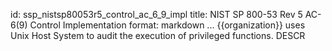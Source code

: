 id: ssp_nistsp80053r5_control_ac_6_9_impl
title: NIST SP 800-53 Rev 5 AC-6(9) Control Implementation
format: markdown
...
{{organization}} uses Unix Host System to audit the execution of privileged functions. DESCR
